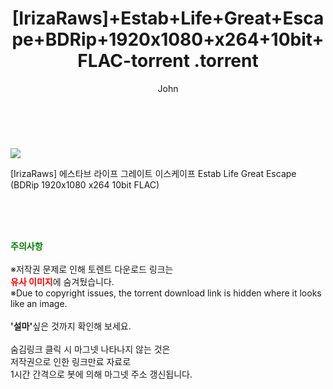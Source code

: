 ﻿---
layout: post
title:  "                   [IrizaRaws]+Estab+Life+Great+Escape+BDRip+1920x1080+x264+10bit+FLAC-torrent                .torrent"
author: John
categories: [ 애니/만화 ]
tags: [  ]
image: https://torrentrj58.com/uploadfile/full/50d7d0046d41166ffd952cc7a960363907cb8c44.jpg 
description: "                   [IrizaRaws]+Estab+Life+Great+Escape+BDRip+1920x1080+x264+10bit+FLAC-torrent                 torrent 정보 공유"
toc: true
toc_sticky: true
---

<br>
<p><img src="https://torrentrj58.com/uploadfile/full/50d7d0046d41166ffd952cc7a960363907cb8c44.jpg"/></p>
 [IrizaRaws] 에스타브 라이프 그레이트 이스케이프 Estab Life Great Escape (BDRip 1920x1080 x264 10bit FLAC)  
    
<br><br><br>
<p data-ke-size="size16"><b><span style="color: green;">주의사항</span></b><br /><br />※저작권 문제로 인해 토렌트 다운로드 링크는<br /><b><span style="color: red;">유사 이미지</span></b>에 숨겨뒀습니다.<br />※Due to copyright issues, the torrent download link is hidden where it looks like an image.<br /><br /><b>'설마'</b>싶은 것까지 확인해 보세요.<br /><br />숨김링크 클릭 시 마그넷 나타나지 않는 것은<br />저작권으로 인한 링크만료 자료로<br />1시간 간격으로 봇에 의해 마그넷 주소 갱신됩니다.</p>
